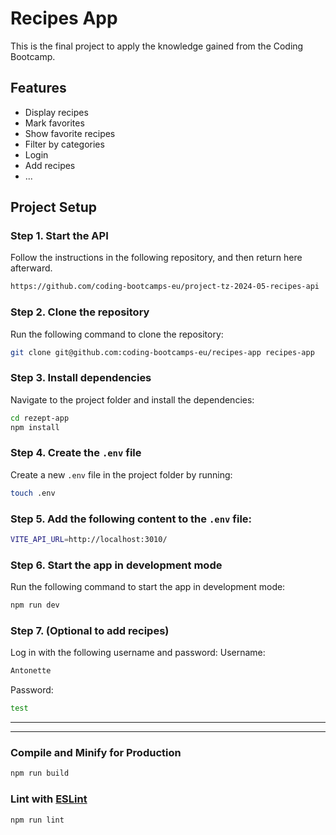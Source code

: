 # Recipes App 

This is the final project to apply the knowledge gained from the Coding Bootcamp.

## Features

- Display recipes
- Mark favorites
- Show favorite recipes
- Filter by categories
- Login
- Add recipes
- ...  

## Project Setup

### Step 1. Start the API  
Follow the instructions in the following repository, and then return here afterward.  
```sh
https://github.com/coding-bootcamps-eu/project-tz-2024-05-recipes-api
```

### Step 2. Clone the repository  
Run the following command to clone the repository:  
```sh
git clone git@github.com:coding-bootcamps-eu/recipes-app recipes-app
```

### Step 3. Install dependencies  
Navigate to the project folder and install the dependencies: 
```sh
cd rezept-app
npm install
```
### Step 4. Create the `.env` file  
Create a new `.env` file in the project folder by running:

```sh
touch .env
```
### Step 5. Add the following content to the `.env` file: 

```sh
VITE_API_URL=http://localhost:3010/
```
### Step 6. Start the app in development mode  
Run the following command to start the app in development mode:  

```sh
npm run dev
```
### Step 7. (Optional to add recipes)
Log in with the following username and password: 
Username: 

```sh
Antonette
```
Password:
```sh
test
```


------------------------------------
------------------------------------
### Compile and Minify for Production

```sh
npm run build
```

### Lint with [ESLint](https://eslint.org/)

```sh
npm run lint
```
